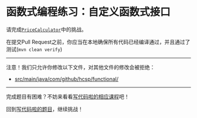 # 函数式编程练习：自定义函数式接口

请完成[`PriceCalculator`](https://github.com/hcsp/custom-functional-interface/blob/master/src/main/java/com/github/hcsp/functional/PriceCalculator.java)中的挑战。

在提交Pull Request之前，你应当在本地确保所有代码已经编译通过，并且通过了测试(`mvn clean verify`)

-----
注意！我们只允许你修改以下文件，对其他文件的修改会被拒绝：
- [src/main/java/com/github/hcsp/functional/](https://github.com/hcsp/custom-functional-interface/blob/master/src/main/java/com/github/hcsp/functional/)
-----


完成题目有困难？不妨来看看[写代码啦的相应课程](https://xiedaimala.com/tasks/71c7be59-2705-4b5a-bbe3-bcc8b5ee04c4)吧！

回到[写代码啦的题目](https://xiedaimala.com/tasks/71c7be59-2705-4b5a-bbe3-bcc8b5ee04c4/quizzes/b33dbdfb-ae0c-4e5b-80bd-a8a92bed88c1)，继续挑战！ 
